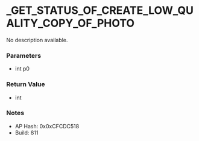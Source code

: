 # _GET_STATUS_OF_CREATE_LOW_QUALITY_COPY_OF_PHOTO

No description available.

### Parameters
* int p0

### Return Value
* int

### Notes
* AP Hash: 0x0xCFCDC518
* Build: 811

